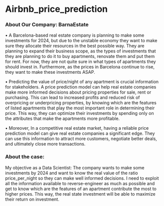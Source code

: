 # Airbnb_price_prediction

### About Our Company: BarnaEstate

• A Barcelona-based real estate company is planning to make some investments for 2024, but due to the unstable economy
they want to make sure they allocate their resources in the best possible way. They are planning to expand their business
scope, as the types of investments that they are planning to do it to buy apartments, renovate them and put them for rent.
For now, they are not quite sure in what types of apartments they should invest in. Furthermore, as the prices in Barcelona
continue to rise, they want to make these investments ASAP.

• Predicting the value of price/night of any apartment is crucial information for stakeholders. A price prediction model can help
real estate companies make more informed decisions about pricing properties for sale, rent or purchasing. This can lead to
increased profits and reduced risk of overpricing or underpricing properties, by knowing which are the features of listed
apartments that play the most important role in determining their price. This way, they can optimize their investments by
spending only on the attributes that make the apartments more profitable.

• Moreover, In a competitive real estate market, having a reliable price prediction model can give real estate companies a
significant edge. They can use this information to attract more customers, negotiate better deals, and ultimately close more
transactions.

### About the case:
My objective as a Data Scientist: The company wants to make some investments by 2024 and want to know the real value of the ratio price_per_night so they can make well informed decisions.
I need to exploit all the information available to reverse-engineer as
much as possible and get to know which are the features of an apartment contribute
the most to higher prices. This way, the real state investment will be able to maximize
their return on investment.


### 
